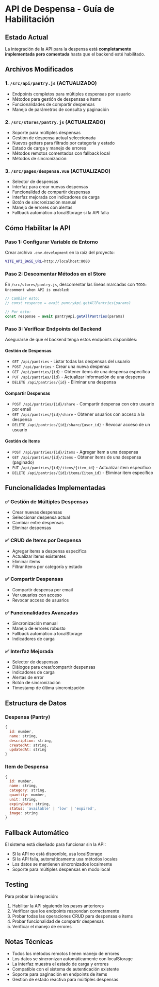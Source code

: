 # API de Despensa - Guía de Habilitación

## Estado Actual
La integración de la API para la despensa está **completamente implementada pero comentada** hasta que el backend esté habilitado.

## Archivos Modificados

### 1. `/src/api/pantry.js` (ACTUALIZADO)
- Endpoints completos para múltiples despensas por usuario
- Métodos para gestión de despensas e items
- Funcionalidades de compartir despensas
- Manejo de parámetros de consulta y paginación

### 2. `/src/stores/pantry.js` (ACTUALIZADO)
- Soporte para múltiples despensas
- Gestión de despensa actual seleccionada
- Nuevos getters para filtrado por categoría y estado
- Estado de carga y manejo de errores
- Métodos remotos comentados con fallback local
- Métodos de sincronización

### 3. `/src/pages/despensa.vue` (ACTUALIZADO)
- Selector de despensas
- Interfaz para crear nuevas despensas
- Funcionalidad de compartir despensas
- Interfaz mejorada con indicadores de carga
- Botón de sincronización manual
- Manejo de errores con alertas
- Fallback automático a localStorage si la API falla

## Cómo Habilitar la API

### Paso 1: Configurar Variable de Entorno
Crear archivo `.env.development` en la raíz del proyecto:
```bash
VITE_API_BASE_URL=http://localhost:8080
```

### Paso 2: Descomentar Métodos en el Store
En `/src/stores/pantry.js`, descomentar las líneas marcadas con `TODO: Uncomment when API is enabled`:

```javascript
// Cambiar esto:
// const response = await pantryApi.getAllPantries(params)

// Por esto:
const response = await pantryApi.getAllPantries(params)
```

### Paso 3: Verificar Endpoints del Backend
Asegurarse de que el backend tenga estos endpoints disponibles:

#### Gestión de Despensas
- `GET /api/pantries` - Listar todas las despensas del usuario
- `POST /api/pantries` - Crear una nueva despensa
- `GET /api/pantries/{id}` - Obtener items de una despensa específica
- `PUT /api/pantries/{id}` - Actualizar información de una despensa
- `DELETE /api/pantries/{id}` - Eliminar una despensa

#### Compartir Despensas
- `POST /api/pantries/{id}/share` - Compartir despensa con otro usuario por email
- `GET /api/pantries/{id}/share` - Obtener usuarios con acceso a la despensa
- `DELETE /api/pantries/{id}/share/{user_id}` - Revocar acceso de un usuario

#### Gestión de Items
- `POST /api/pantries/{id}/items` - Agregar item a una despensa
- `GET /api/pantries/{id}/items` - Obtener items de una despensa (paginado)
- `PUT /api/pantries/{id}/items/{item_id}` - Actualizar item específico
- `DELETE /api/pantries/{id}/items/{item_id}` - Eliminar item específico

## Funcionalidades Implementadas

### ✅ Gestión de Múltiples Despensas
- Crear nuevas despensas
- Seleccionar despensa actual
- Cambiar entre despensas
- Eliminar despensas

### ✅ CRUD de Items por Despensa
- Agregar items a despensa específica
- Actualizar items existentes
- Eliminar items
- Filtrar items por categoría y estado

### ✅ Compartir Despensas
- Compartir despensa por email
- Ver usuarios con acceso
- Revocar acceso de usuarios

### ✅ Funcionalidades Avanzadas
- Sincronización manual
- Manejo de errores robusto
- Fallback automático a localStorage
- Indicadores de carga

### ✅ Interfaz Mejorada
- Selector de despensas
- Diálogos para crear/compartir despensas
- Indicadores de carga
- Alertas de error
- Botón de sincronización
- Timestamp de última sincronización

## Estructura de Datos

### Despensa (Pantry)
```javascript
{
  id: number,
  name: string,
  description: string,
  createdAt: string,
  updatedAt: string
}
```

### Item de Despensa
```javascript
{
  id: number,
  name: string,
  category: string,
  quantity: number,
  unit: string,
  expiryDate: string,
  status: 'available' | 'low' | 'expired',
  image: string
}
```

## Fallback Automático
El sistema está diseñado para funcionar sin la API:
- Si la API no está disponible, usa localStorage
- Si la API falla, automáticamente usa métodos locales
- Los datos se mantienen sincronizados localmente
- Soporte para múltiples despensas en modo local

## Testing
Para probar la integración:
1. Habilitar la API siguiendo los pasos anteriores
2. Verificar que los endpoints respondan correctamente
3. Probar todas las operaciones CRUD para despensas e items
4. Probar funcionalidad de compartir despensas
5. Verificar el manejo de errores

## Notas Técnicas
- Todos los métodos remotos tienen manejo de errores
- Los datos se sincronizan automáticamente con localStorage
- La interfaz muestra el estado de carga y errores
- Compatible con el sistema de autenticación existente
- Soporte para paginación en endpoints de items
- Gestión de estado reactiva para múltiples despensas